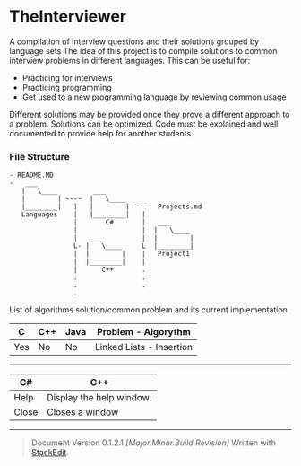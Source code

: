 TheInterviewer
==============

A compilation of interview questions and their solutions grouped by language sets
The idea of this project is to compile solutions to common interview problems in different languages. This can be useful for:
- Practicing for interviews
- Practicing programming
- Get used to a new programming language by reviewing common usage

Different solutions may be provided once they prove a different approach to a problem. Solutions can be optimized. Code must be explained and well documented to provide help for another students

### File Structure

```Cmd
- README.MD
-   ___
   |   \____         ___
   |        | ----  |   \____        
   |________|   |   |        | ----  Projects.md
   Languages    |   |________|   | 
                |       C#       |   ___
                |                |  |   \____
                |   ___          |  |        |
                L- |   \____     L  |________|
                |  |        |    |   Project1
                |  |________|    |
                |      C++       .
                .                . 
                .                .
                .
```

List of algorithms solution/common problem and its current implementation


| C<Sharp> | C++ | Java | Problem - Algorythm |
| -- | --- | ---- | ------------------- |
| Yes | No | No | Linked Lists - Insertion |

---

| C# | C++ |
| ------------- | ----------- |
| Help      | Display the help window.|
| Close     | Closes a window     |

---
>Document Version 0.1.2.1
*[Major.Minor.Build.Revision]*
> Written with [StackEdit](https://stackedit.io/).
